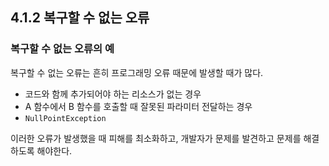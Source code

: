 ## 4.1.2 복구할 수 없는 오류

### 복구할 수 없는 오류의 예

복구할 수 없는 오류는 흔히 프로그래밍 오류 때문에 발생할 때가 많다.
- 코드와 함께 추가되어야 하는 리소스가 없는 경우
- A 함수에서 B 함수를 호출할 때 잘못된 파라미터 전달하는 경우
- `NullPointException`

이러한 오류가 발생했을 때 피해를 최소화하고, 개발자가 문제를 발견하고 문제를 해결하도록 해야한다.

